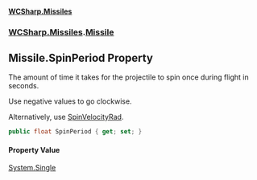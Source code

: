 #### [WCSharp\.Missiles](README.md 'README')
### [WCSharp\.Missiles](WCSharp.Missiles.md 'WCSharp\.Missiles').[Missile](WCSharp.Missiles.Missile.md 'WCSharp\.Missiles\.Missile')

## Missile\.SpinPeriod Property

The amount of time it takes for the projectile to spin once during flight in seconds\.

Use negative values to go clockwise.

Alternatively, use [SpinVelocityRad](WCSharp.Missiles.Missile.SpinVelocityRad.md 'WCSharp\.Missiles\.Missile\.SpinVelocityRad').

```csharp
public float SpinPeriod { get; set; }
```

#### Property Value
[System\.Single](https://learn.microsoft.com/en-us/dotnet/api/system.single 'System\.Single')